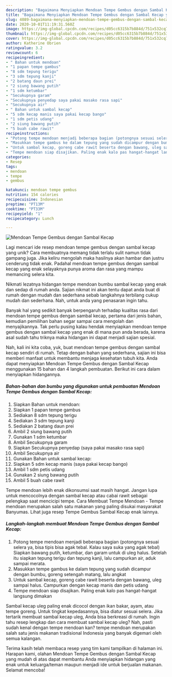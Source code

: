```yaml
---
description: "Bagaimana Menyiapkan Mendoan Tempe Gembus dengan Sambal Kecap yang Enak"
title: "Bagaimana Menyiapkan Mendoan Tempe Gembus dengan Sambal Kecap yang Enak"
slug: 4089-bagaimana-menyiapkan-mendoan-tempe-gembus-dengan-sambal-kecap-yang-enak
date: 2020-10-01T11:19:31.560Z
image: https://img-global.cpcdn.com/recipes/d05cc6315b7b884d/751x532cq70/mendoan-tempe-gembus-dengan-sambal-kecap-foto-resep-utama.jpg
thumbnail: https://img-global.cpcdn.com/recipes/d05cc6315b7b884d/751x532cq70/mendoan-tempe-gembus-dengan-sambal-kecap-foto-resep-utama.jpg
cover: https://img-global.cpcdn.com/recipes/d05cc6315b7b884d/751x532cq70/mendoan-tempe-gembus-dengan-sambal-kecap-foto-resep-utama.jpg
author: Katherine Obrien
ratingvalue: 3.2
reviewcount: 6
recipeingredient:
- " Bahan untuk mendoan"
- "1 papan tempe gambus"
- "8 sdm tepung terigu"
- "3 sdm tepung kanji"
- "2 batang daun prei"
- "2 siung bawang putih"
- "1 sdm ketumbar"
- "Secukupnya garam"
- "Secukupnya penyedap saya pakai masako rasa sapi"
- "Secukupnya air"
- " Bahan untuk sambal kecap"
- "5 sdm kecap manis saya pakai kecap bango"
- "1 sdm petis udang"
- "2 siung bawang putih"
- "5 buah cabe rawit"
recipeinstructions:
- "Potong tempe mendoan menjadi beberapa bagian (potongnya sesuai selera ya, bisa tipis bisa agak tebal. Kalau saya suka yang agak tebal) Siapkan bawang putih, ketumbar, dan garam untuk di uleg halus. Setelah itu siapkan tepung terigu dan tepung kanji, lalu campurkan air, aduk sampai merata."
- "Masukkan tempe gambus ke dalam tepung yang sudah dicampur dengan bumbu, goreng setengah matang, lalu angkat"
- "Untuk sambal kecap, goreng cabe rawit beserta dengan bawang, uleg sampai halus. Campurkan dengan kecap manis dan petis udang"
- "Tempe mendoan siap disajikan. Paling enak kalo pas hangat-hangat langsung dimakan"
categories:
- Resep
tags:
- mendoan
- tempe
- gembus

katakunci: mendoan tempe gembus 
nutrition: 154 calories
recipecuisine: Indonesian
preptime: "PT13M"
cooktime: "PT33M"
recipeyield: "1"
recipecategory: Lunch

---
```



![Mendoan Tempe Gembus dengan Sambal Kecap](https://img-global.cpcdn.com/recipes/d05cc6315b7b884d/751x532cq70/mendoan-tempe-gembus-dengan-sambal-kecap-foto-resep-utama.jpg)

Lagi mencari ide resep mendoan tempe gembus dengan sambal kecap yang unik? Cara membuatnya memang tidak terlalu sulit namun tidak gampang juga. Jika keliru mengolah maka hasilnya akan hambar dan justru cenderung tidak enak. Padahal mendoan tempe gembus dengan sambal kecap yang enak selayaknya punya aroma dan rasa yang mampu memancing selera kita.

Nikmati lezatnya hidangan tempe mendoan bumbu sambal kecap yang enak dan sedap di rumah anda. Sajian nikmat ini akan tentu dapat anda buat di rumah dengan mudah dan sederhana sebab langkahnya terbilang cukup mudah dan sederhana. Nah, untuk anda yang penasaran ingin tahu.

Banyak hal yang sedikit banyak berpengaruh terhadap kualitas rasa dari mendoan tempe gembus dengan sambal kecap, pertama dari jenis bahan, kemudian pemilihan bahan segar sampai cara mengolah dan menyajikannya. Tak perlu pusing kalau hendak menyiapkan mendoan tempe gembus dengan sambal kecap yang enak di mana pun anda berada, karena asal sudah tahu triknya maka hidangan ini dapat menjadi sajian spesial.


Nah, kali ini kita coba, yuk, buat mendoan tempe gembus dengan sambal kecap sendiri di rumah. Tetap dengan bahan yang sederhana, sajian ini bisa memberi manfaat untuk membantu menjaga kesehatan tubuh kita. Anda dapat menyiapkan Mendoan Tempe Gembus dengan Sambal Kecap menggunakan 15 bahan dan 4 langkah pembuatan. Berikut ini cara dalam menyiapkan hidangannya.

<!--inarticleads1-->

##### Bahan-bahan dan bumbu yang digunakan untuk pembuatan Mendoan Tempe Gembus dengan Sambal Kecap:

1. Siapkan  Bahan untuk mendoan:
1. Siapkan 1 papan tempe gambus
1. Sediakan 8 sdm tepung terigu
1. Sediakan 3 sdm tepung kanji
1. Sediakan 2 batang daun prei
1. Ambil 2 siung bawang putih
1. Gunakan 1 sdm ketumbar
1. Ambil Secukupnya garam
1. Siapkan Secukupnya penyedap (saya pakai masako rasa sapi)
1. Ambil Secukupnya air
1. Gunakan  Bahan untuk sambal kecap:
1. Siapkan 5 sdm kecap manis (saya pakai kecap bango)
1. Ambil 1 sdm petis udang
1. Gunakan 2 siung bawang putih
1. Ambil 5 buah cabe rawit


Tempe mendoan lebih enak dikonsumsi saat masih hangat. Jangan lupa untuk mencocolnya dengan sambal kecap atau cabai rawit sebagai pelengkap saat mencicipi tempe. Cara Membuat Tempe Mendoan - Tempe mendoan merupakan salah satu makanan yang paling disukai masyarakat Banyumas. Lihat juga resep Tempe Gembus Sambal Kecap enak lainnya. 

<!--inarticleads2-->

##### Langkah-langkah membuat Mendoan Tempe Gembus dengan Sambal Kecap:

1. Potong tempe mendoan menjadi beberapa bagian (potongnya sesuai selera ya, bisa tipis bisa agak tebal. Kalau saya suka yang agak tebal) Siapkan bawang putih, ketumbar, dan garam untuk di uleg halus. Setelah itu siapkan tepung terigu dan tepung kanji, lalu campurkan air, aduk sampai merata.
1. Masukkan tempe gambus ke dalam tepung yang sudah dicampur dengan bumbu, goreng setengah matang, lalu angkat
1. Untuk sambal kecap, goreng cabe rawit beserta dengan bawang, uleg sampai halus. Campurkan dengan kecap manis dan petis udang
1. Tempe mendoan siap disajikan. Paling enak kalo pas hangat-hangat langsung dimakan


Sambal kecap uleg paling enak dicocol dengan ikan bakar, ayam, atau tempe goreng. Untuk tingkat kepedasannya, bisa diatur sesuai selera. Jika tertarik membuat sambal kecap uleg, Anda bisa berkreasi di rumah. Ingin tahu resep lengkap dan cara membuat sambal kecap uleg? Nah, pasti sudah kenal dengan tempe mendoan kan? tempe mendoan merupakan salah satu jenis makanan tradisional Indonesia yang banyak digemari oleh semua kalangan. 

Terima kasih telah membaca resep yang tim kami tampilkan di halaman ini. Harapan kami, olahan Mendoan Tempe Gembus dengan Sambal Kecap yang mudah di atas dapat membantu Anda menyiapkan hidangan yang enak untuk keluarga/teman maupun menjadi ide untuk berjualan makanan. Selamat mencoba!
